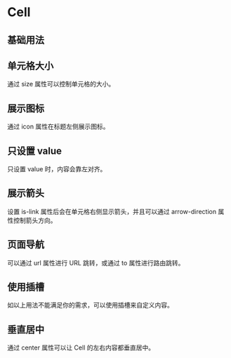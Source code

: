 # Cell

## 基础用法

<demo src="cell/basic" />

## 单元格大小

通过 size 属性可以控制单元格的大小。

<demo src="cell/size" />

## 展示图标

通过 icon 属性在标题左侧展示图标。

<demo src="cell/icon" />

## 只设置 value

只设置 value 时，内容会靠左对齐。

<demo src="cell/value" />

## 展示箭头

设置 is-link 属性后会在单元格右侧显示箭头，并且可以通过 arrow-direction 属性控制箭头方向。
<demo src="cell/link" />

## 页面导航

可以通过 url 属性进行 URL 跳转，或通过 to 属性进行路由跳转。

<demo src="cell/router" />

## 使用插槽

如以上用法不能满足你的需求，可以使用插槽来自定义内容。

<demo src="cell/slot" />

## 垂直居中

通过 center 属性可以让 Cell 的左右内容都垂直居中。

<demo src="cell/center" />

<api src="cell" />
